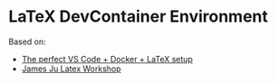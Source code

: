 # LaTeX DevContainer Environment

Based on:

- [The perfect VS Code + Docker + LaTeX setup](https://medium.com/@kombustor/vs-code-docker-latex-setup-f84128c6f790)
- [James Ju Latex Workshop](https://github.com/James-Yu/LaTeX-Workshop)